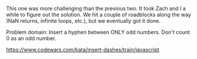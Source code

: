 This one was more challenging than the previous two. It took Zach and I a while to figure out the solution. We hit a couple of roadblocks along the way )NaN returns, infinite loops, etc.), but we eventually got it done. 

Problem domain: Insert a hyphen between ONLY odd numbers. Don't count 0 as an odd number. 

https://www.codewars.com/kata/insert-dashes/train/javascript